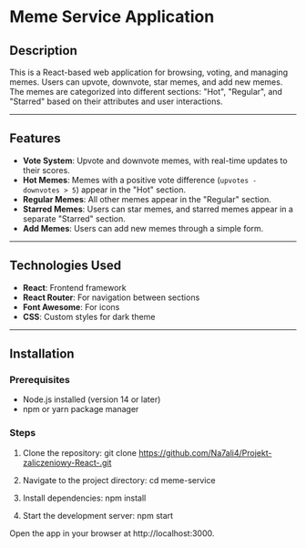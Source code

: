 # Meme Service Application

## Description
This is a React-based web application for browsing, voting, and managing memes. Users can upvote, downvote, star memes, and add new memes. The memes are categorized into different sections: "Hot", "Regular", and "Starred" based on their attributes and user interactions.

---

## Features
- **Vote System**: Upvote and downvote memes, with real-time updates to their scores.
- **Hot Memes**: Memes with a positive vote difference (`upvotes - downvotes > 5`) appear in the "Hot" section.
- **Regular Memes**: All other memes appear in the "Regular" section.
- **Starred Memes**: Users can star memes, and starred memes appear in a separate "Starred" section.
- **Add Memes**: Users can add new memes through a simple form.

---

## Technologies Used
- **React**: Frontend framework
- **React Router**: For navigation between sections
- **Font Awesome**: For icons
- **CSS**: Custom styles for dark theme

---

## Installation
### Prerequisites
- Node.js installed (version 14 or later)
- npm or yarn package manager

### Steps
1. Clone the repository:
   git clone https://github.com/Na7ali4/Projekt-zaliczeniowy-React-.git

2. Navigate to the project directory: 
cd meme-service

3. Install dependencies:
npm install

4. Start the development server:
npm start

Open the app in your browser at http://localhost:3000.

